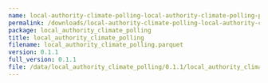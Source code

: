 ```yaml
---
name: local-authority-climate-polling-local-authority-climate-polling-parquet
permalink: /downloads/local-authority-climate-polling-local-authority-climate-polling-parquet/0_1_1
package: local_authority_climate_polling
title: local_authority_climate_polling
filename: local_authority_climate_polling.parquet
version: 0.1.1
full_version: 0.1.1
file: /data/local_authority_climate_polling/0.1.1/local_authority_climate_polling.parquet
---
```

